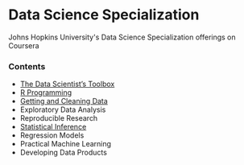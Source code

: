 Data Science Specialization
===========================

Johns Hopkins University's Data Science Specialization offerings on Coursera

### Contents

* [The Data Scientist’s Toolbox](toolbox)
* [R Programming](rprog/README.md)
* [Getting and Cleaning Data](getdata/README.md)
* Exploratory Data Analysis
* Reproducible Research
* [Statistical Inference](statinference/README.md)
* Regression Models
* Practical Machine Learning
* Developing Data Products
